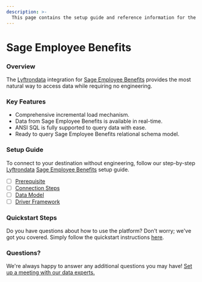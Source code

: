 ```yaml
---
description: >-
  This page contains the setup guide and reference information for the Sage Employee Benefits source connector.
---
```


# Sage Employee Benefits

### Overview

The [Lyftrondata](https://www.lyftrondata.com/) integration for [Sage Employee Benefits](None) provides the most natural way to access data while requiring no engineering.

### Key Features

* Comprehensive incremental load mechanism.
* Data from Sage Employee Benefits is available in real-time.&#x20;
* ANSI SQL is fully supported to query data with ease.
* Ready to query Sage Employee Benefits relational schema model.

### Setup Guide

To connect to your destination without engineering, follow our step-by-step [Lyftrondata](https://www.lyftrondata.com/)  [Sage Employee Benefits](None) setup guide.

* [ ] [Prerequisite](prerequisite.md)
* [ ] [Connection Steps](connection-steps.md)
* [ ] [Data Model](data-model/erd.md)
* [ ] [Driver Framework](driver-framework/)

### Quickstart Steps

Do you have questions about how to use the platform? Don't worry; we've got you covered. Simply follow the quickstart instructions [here](../README.md).

### Questions? <a href="#questions" id="questions"></a>

We're always happy to answer any additional questions you may have! [Set up a meeting with our data experts.](https://www.lyftrondata.com/book-a-meeting/)

